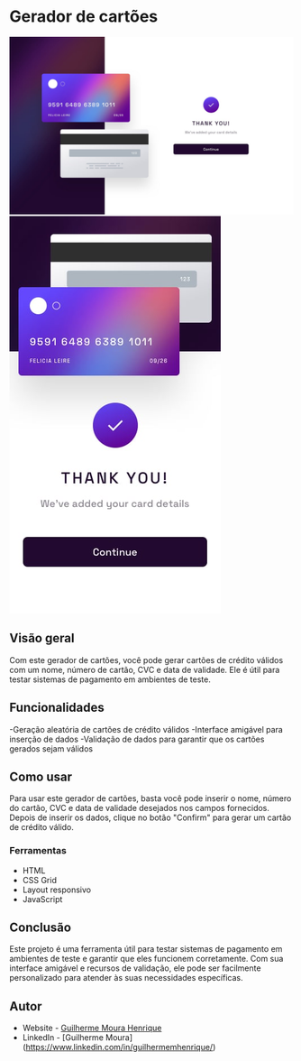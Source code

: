 # Gerador de cartões
![Preview](./design/complete-state-desktop.jpg)
![Preview Mobile](./design/complete-state-mobile.jpg)



## Visão geral
Com este gerador de cartões, você pode gerar cartões de crédito válidos com um nome, número de cartão, CVC e data de validade. Ele é útil para testar sistemas de pagamento em ambientes de teste.

## Funcionalidades
-Geração aleatória de cartões de crédito válidos
-Interface amigável para inserção de dados
-Validação de dados para garantir que os cartões gerados sejam válidos

## Como usar
Para usar este gerador de cartões, basta você pode inserir o nome, número do cartão, CVC e data de validade desejados nos campos fornecidos.
Depois de inserir os dados, clique no botão "Confirm" para gerar um cartão de crédito válido.

### Ferramentas

* HTML
* CSS Grid
* Layout responsivo
* JavaScript

## Conclusão
Este projeto é uma ferramenta útil para testar sistemas de pagamento em ambientes de teste e garantir que eles funcionem corretamente. Com sua interface amigável e recursos de validação, ele pode ser facilmente personalizado para atender às suas necessidades específicas.



## Autor 
- Website - [Guilherme Moura Henrique](https://github.com/guilhermemh)
- LinkedIn - [Guilherme Moura] (https://www.linkedin.com/in/guilhermemhenrique/)
